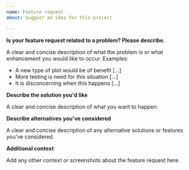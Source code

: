 ```yaml
---
name: Feature request
about: Suggest an idea for this project

---
```


**Is your feature request related to a problem? Please describe.**

A clear and concise description of what the problem is or what enhancement you would like to occur. Examples:
* A new type of plot would be of benefit [...]
* More testing is need for this situation [...]
* It is disconcerning when this happens [...]

**Describe the solution you'd like**

A clear and concise description of what you want to happen.

**Describe alternatives you've considered**

A clear and concise description of any alternative solutions or features you've considered.

**Additional context**

Add any other context or screenshots about the feature request here.
